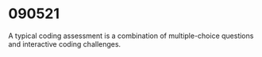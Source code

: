 # 090521

A typical coding assessment is a combination of multiple-choice questions and interactive coding challenges.
